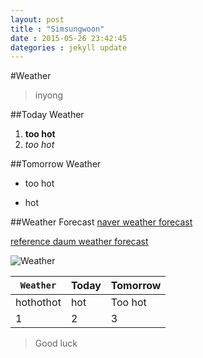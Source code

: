```yaml
---
layout: post
title : "Simsungwoon"
date : 2015-05-26 23:42:45
dategories : jekyll update
---
```

#Weather

> inyong

##Today Weather
1. **too hot**
2. *too hot*

##Tomorrow Weather
* too hot
- hot

##Weather Forecast
[naver weather forecast](http://weather.naver.com)

[reference daum weather forecast][dd]

[dd]: http://weather.media.daum.net/

![Weather][aa]

[aa]: http://imgnews.naver.net/image/144/2014/05/10/l_2014051002000417200100581_59_20140510101502.jpg?type=w540

| `Weather` | Today | Tomorrow |
| --------- | ----- | -------- |
| hothothot |  hot  |  Too hot |
| 1 | 2 | 3



> Good luck

